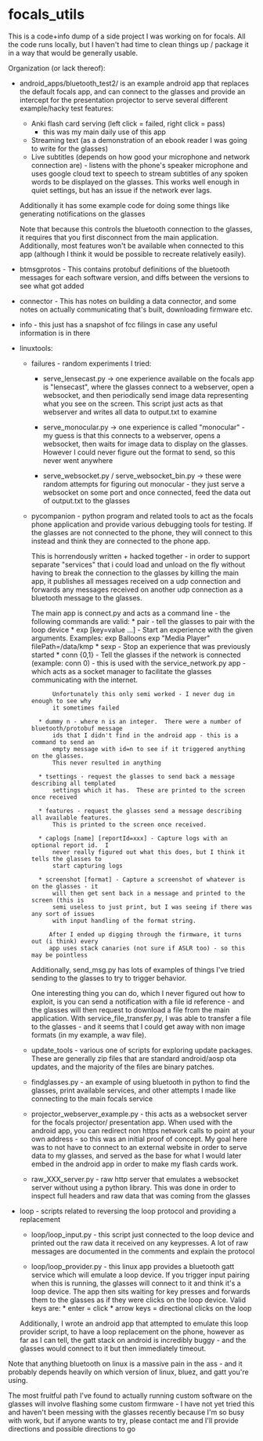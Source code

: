 # focals_utils


This is a code+info dump of a side project I was working on for focals.  All the code runs
locally, but I haven't had time to clean things up / package it in a way that would be generally
usable.

Organization (or lack thereof):
* android_apps/bluetooth_test2/ is an example android app that replaces the default 
    focals app, and can connect to the glasses and provide an intercept for the presentation 
    projector to serve several different example/hacky test features:
    * Anki flash card serving (left click = failed, right click = pass)
        - this was my main daily use of this app 
    * Streaming text (as a demonstration of an ebook reader I was going to write for the glasses)
    * Live subtitles (depends on how good your microphone and network connection are) - listens
        with the phone's speaker microphone and uses google cloud text to speech to stream 
        subtitles of any spoken words to be displayed on the glasses.   This works well enough 
        in quiet settings, but has an issue if the network ever lags.  

    Additionally it has some example code for doing some things like generating notifications
    on the glasses

    Note that because this controls the bluetooth connection to the glasses, it requires that you 
    first disconnect from the main application.  Additionally, most features won't be available
    when connected to this app (although I think it would be possible to recreate relatively 
    easily).

* btmsgprotos - This contains protobuf definitions of the bluetooth messages for each software
    version, and diffs between the versions to see what got added
    
* connector - This has notes on building a data connector, and some notes on actually 
    communicating that's built, downloading firmware etc.
   
* info - this just has a snapshot of fcc filings in case any useful information is in there

* linuxtools:
    * failures - random experiments I tried:
        * serve_lensecast.py -> one experience available on the focals app is "lensecast", where
            the glasses connect to a webserver, open a websocket, and then periodically send
            image data representing what you see on the screen.  This script just acts as that 
            webserver and writes all data to output.txt to examine

        * serve_monocular.py -> one experience is called "monocular" - my guess is that this
            connects to a webserver, opens a websocket, then waits for image data to display 
            on the glasses.  However I could never figure out the format to send, so this never
            went anywhere

        * serve_websocket.py / serve_websocket_bin.py -> these were random attempts for 
            figuring out monocular - they just serve a websocket on some port and 
            once connected, feed the data out of output.txt to the glasses


    * pycompanion - python program and related tools to act as the focals phone application and 
        provide various debugging tools for testing.  If the glasses are not connected to the 
        phone, they will connect to this instead and think they are connected to the phone app.  

        This is horrendously written + hacked together - in order to support separate 
        "services" that i could load and unload on the fly without having to break the connection
        to the glasses by killing the main app, it publishes all messages received on a 
        udp connection and forwards any messages received on another udp connection as a 
        bluetooth message to the glasses.

        The main app is connect.py and acts as a command line - the following commands are valid:
            * pair - tell the glasses to pair with the loop device
            * exp <name> [key=value ...] - Start an experience with the given arguments.
                Examples:
                    exp Balloons
                    exp "Media Player" filePath=/data/kmp
            * sexp <name> - Stop an experience that was previously started
            * conn {0,1} - Tell the glasses if the network is connected (example: conn 0)
                - this is used with the service_network.py app - which acts as a socket manager
                to facilitate the glasses communicating with the internet.

                Unfortunately this only semi worked - I never dug in enough to see why 
                it sometimes failed

            * dummy n - where n is an integer.  There were a number of bluetooth/protobuf message 
                ids that I didn't find in the android app - this is a command to send an 
                empty message with id=n to see if it triggered anything on the glasses.
                This never resulted in anything

            * tsettings - request the glasses to send back a message describing all templated 
                settings which it has.  These are printed to the screen once received

            * features - request the glasses send a message describing all available features.
                This is printed to the screen once received.

            * caplogs [name] [reportId=xxx] - Capture logs with an optional report id.  I 
                never really figured out what this does, but I think it tells the glasses to 
                start capturing logs

            * screenshot [format] - Capture a screenshot of whatever is on the glasses - it 
                will then get sent back in a message and printed to the screen (this is 
                semi useless to just print, but I was seeing if there was any sort of issues 
                with input handling of the format string.  
                
               After I ended up digging through the firmware, it turns out (i think) every 
               app uses stack canaries (not sure if ASLR too) - so this may be pointless
                
    
        Additionally, send_msg.py has lots of examples of things I've tried sending to the 
            glasses to try to trigger behavior.  

        One interesting thing you can do, which I never figured out how to exploit, is 
            you can send a notification with a file id reference - and the glasses will then 
            request to download a file from the main application.  With service_file_transfer.py,
            I was able to transfer a file to the glasses - and it seems that I could get away 
            with non image formats (in my example, a wav file).  

    * update_tools - various one of scripts for exploring update packages.  These are generally
        zip files that are standard android/aosp ota updates, and the majority of the files are 
        binary patches.  

    * findglasses.py - an example of using bluetooth in python to find the glasses, 
        print available services, and other attempts I made like connecting to the main focals
        service

    * projector_webserver_example.py - this acts as a websocket server for the focals projector/
        presentation app.  When used with the android app, you can redirect non https network calls
        to point at your own address - so this was an initial proof of concept.  My goal here 
        was to not have to connect to an external website in order to serve data to my glasses,
        and served as the base for what I would later embed in the android app in order to 
        make my flash cards work.

    * raw_XXX_server.py - raw http server that emulates a websocket server without using 
        a python library.  This was done in order to inspect full headers and raw data that was 
        coming from the glasses

* loop - scripts related to reversing the loop protocol and providing a replacement
    * loop/loop_input.py - this script just connected to the loop device and printed out 
        the raw data it received on any keypresses.  A lot of raw messages are documented in the 
        comments and explain the protocol

    * loop/loop_provider.py - this linux app provides a bluetooth gatt service which will
        emulate a loop device.  If you trigger input pairing when this is running, the glasses
        will connect to it and think it's a loop device.  The app then sits waiting for 
        key presses and forwards them to the glasses as if they were clicks on the loop device.
        Valid keys are: 
            * enter = click
            * arrow keys = directional clicks on the loop

    Additionally, I wrote an android app that attempted to emulate this loop provider script, 
    to have a loop replacement on the phone, however as far as I can tell, the gatt stack
    on android is incredibly buggy - and the glasses would connect to it but then immediately 
    timeout.


Note that anything bluetooth on linux is a massive pain in the ass - and it probably depends 
    heavily on which version of linux, bluez, and gatt you're using.


The most fruitful path I've found to actually running custom software on the glasses will involve
flashing some custom firmware - I have not yet tried this and haven't been messing with 
the glasses recently because I'm so busy with work, but if anyone wants to try, please contact me
and I'll provide directions and possible directions to go


